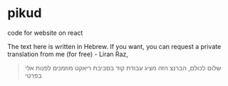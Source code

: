 # pikud
code for website on react

The text here is written in Hebrew. If you want, you can request a private translation from me (for free) - Liran Raz,
>שלום לכולם, הברנצ הזה מציג עבודת קוד בסביבת ריאקט מוזמנים לפנות אלי בפרטי 
